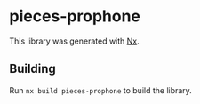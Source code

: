 # pieces-prophone

This library was generated with [Nx](https://nx.dev).

## Building

Run `nx build pieces-prophone` to build the library.
